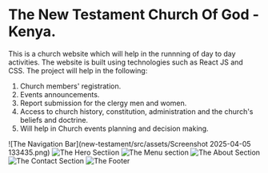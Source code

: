 # The New Testament Church Of God - Kenya.
This is a church website which will help in the runnning of day to day activities. The website is built using technologies such as React JS and CSS. The project will help in the following:
1. Church members' registration.
2. Events announcements.
3. Report submission for the clergy men and women.
4. Access to church history, constitution, administration and the church's beliefs and doctrine.
5. Will help in Church events planning and decision making.

![The Navigation Bar](new-testament/src/assets/Screenshot 2025-04-05 133435.png)
![The Hero Sectiion]()
![The Menu section]()
![The About Section]()
![The Contact Section]()
![The Footer]()

